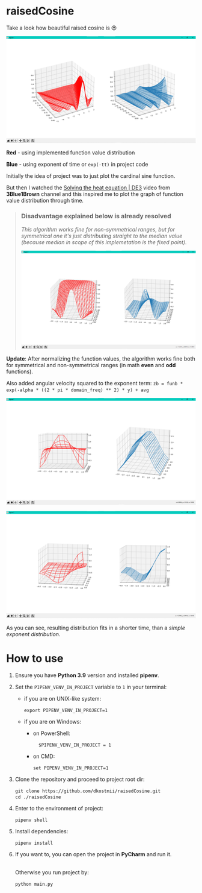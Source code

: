 raisedCosine
============

Take a look how beautiful raised cosine is 😍

![Example plot](./img/example-screenshot.png)

**Red** - using implemented function value distribution

**Blue** - using exponent of time or `exp(-tt)` in project code

Initially the idea of project was to just plot the cardinal sine function.

But then I watched the [Solving the heat equation | DE3](https://youtu.be/ToIXSwZ1pJU) video from **3Blue1Brown** channel
and this inspired me to plot the graph of function value distribution through time.

> ### Disadvantage explained below is already resolved
>
> *This algorithm works fine for non-symmetrical ranges, but for symmetrical one it's just distributing straight
> to the median value (because median in scope of this implemetation is the fixed point).*
>
> ![Example showing distribution to the median of symmetrical range](./img/disadvantage-screenshot.png)

**Update**: After normalizing the function values, the algorithm works fine both for symmetrical and non-symmetrical ranges
(in math **even** and **odd** functions).

Also added angular velocity squared to the exponent term: `zb = funb * exp(-alpha * ((2 * pi * domain_freq) ** 2) * y) + avg`

![Example showing distribution for symmetrical range](./img/disadvantage-update-screenshot.png)

![Example showing distribution for non-symmetrical range](./img/disadvantage-update-screenshot-01.png)

As you can see, resulting distribution fits in a shorter time, than a *simple exponent distribution*.

How to use
==========

1. Ensure you have **Python 3.9** version and installed **pipenv**.
2. Set the `PIPENV_VENV_IN_PROJECT` variable to `1` in your terminal:
   - if you are on UNIX-like system:

       ```
       export PIPENV_VENV_IN_PROJECT=1
        ```
   - if you are on Windows:
       - on PowerShell: 
        
           ```
             $PIPENV_VENV_IN_PROJECT = 1
         ```
         
       - on CMD: 
       
           ```
           set PIPENV_VENV_IN_PROJECT=1
           ```
         
3. Clone the repository and proceed to project root dir:
    ```
    git clone https://github.com/dkostmii/raisedCosine.git
    cd ./raisedCosine
    ```
4. Enter to the environment of project: 
    ```
    pipenv shell
    ```
5. Install dependencies:
    ```
    pipenv install
    ```
6. If you want to, you can open the project in **PyCharm** and run it.
    
    \
    Otherwise you run project by:
    ```
    python main.py
    ```
